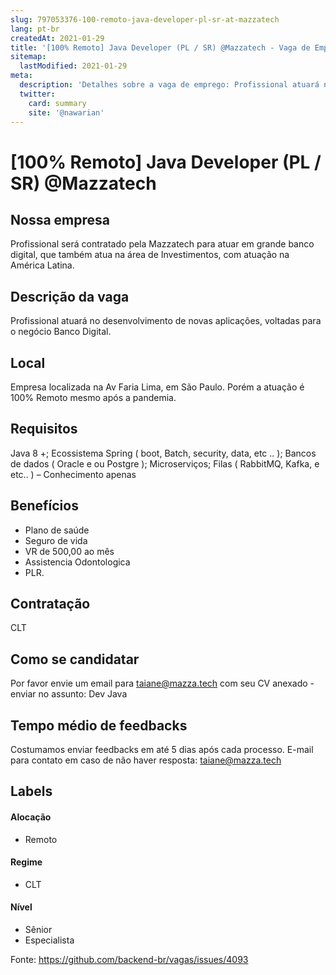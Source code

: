 ```yaml
---
slug: 797053376-100-remoto-java-developer-pl-sr-at-mazzatech
lang: pt-br
createdAt: 2021-01-29
title: '[100% Remoto] Java Developer (PL / SR) @Mazzatech - Vaga de Emprego'
sitemap:
  lastModified: 2021-01-29
meta:
  description: 'Detalhes sobre a vaga de emprego: Profissional atuará no desenvolvimento de novas aplicações, voltadas para o negócio Banco Digital.'
  twitter:
    card: summary
    site: '@nawarian'
---
```


# [100% Remoto] Java Developer (PL / SR) @Mazzatech

## Nossa empresa
Profissional será contratado pela Mazzatech para atuar em grande banco digital, que também atua na área de Investimentos, com atuação na América Latina.

## Descrição da vaga
Profissional atuará no desenvolvimento de novas aplicações, voltadas para o negócio Banco Digital.

## Local
Empresa localizada na Av Faria Lima, em São Paulo.
Porém a atuação é 100% Remoto mesmo após a pandemia.

## Requisitos
Java 8 +;
Ecossistema Spring ( boot, Batch, security, data, etc .. );
Bancos de dados ( Oracle e ou Postgre );
Microserviços;
Filas ( RabbitMQ, Kafka, e etc.. ) – Conhecimento apenas

## Benefícios
- Plano de saúde
- Seguro de vida
- VR de 500,00 ao mês
- Assistencia Odontologica
- PLR.

## Contratação
CLT

## Como se candidatar
Por favor envie um email para taiane@mazza.tech com seu CV anexado - enviar no assunto: Dev Java

## Tempo médio de feedbacks
Costumamos enviar feedbacks em até 5 dias após cada processo.
E-mail para contato em caso de não haver resposta: taiane@mazza.tech

## Labels

#### Alocação
- Remoto

#### Regime
- CLT

#### Nível
- Sênior
- Especialista




Fonte: https://github.com/backend-br/vagas/issues/4093